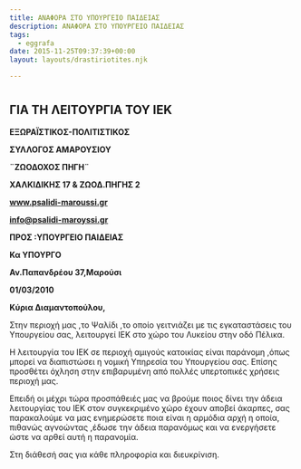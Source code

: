 ```yaml
---
title: ΑΝΑΦΟΡΑ ΣΤΟ ΥΠΟΥΡΓΕΙΟ ΠΑΙΔΕΙΑΣ
description: ΑΝΑΦΟΡΑ ΣΤΟ ΥΠΟΥΡΓΕΙΟ ΠΑΙΔΕΙΑΣ
tags:
  - eggrafa
date: 2015-11-25T09:37:39+00:00
layout: layouts/drastiriotites.njk

---
```


<!-- excerpt -->

#

## ΓΙΑ ΤΗ ΛΕΙΤΟΥΡΓΙΑ ΤΟΥ ΙΕΚ

**EΞΩΡΑΪΣΤΙΚΟΣ-ΠΟΛΙΤΙΣΤΙΚΟΣ**

**ΣΥΛΛΟΓΟΣ ΑΜΑΡΟΥΣΙΟΥ**

**¨ΖΩΟΔΟΧΟΣ ΠΗΓΗ¨**

**ΧΑΛΚΙΔΙΚΗΣ 17 &amp; ΖΩΟΔ.ΠΗΓΗΣ 2**

**www.psalidi-maroussi.gr**

**info@psalidi-maroyssi.gr**

**ΠΡΟΣ :ΥΠΟΥΡΓΕΙΟ ΠΑΙΔΕΙΑΣ**

**Κα ΥΠΟΥΡΓΟ**

**Αν.Παπανδρέου 37,Μαρούσι**

**01/03/2010**

**Κύρια Διαμαντοπούλου,**

Στην περιοχή μας ,το Ψαλίδι ,το οποίο γειτνιάζει με τις εγκαταστάσεις του Υπουργείου σας, λειτουργεί ΙΕΚ στο χώρο του Λυκείου στην οδό Πέλικα.

Η λειτουργία του ΙΕΚ σε περιοχή αμιγούς κατοικίας είναι παράνομη ,όπως μπορεί να διαπιστώσει η νομική Υπηρεσία του Υπουργείου σας. Επίσης προσθέτει όχληση στην επιβαρυμένη από πολλές υπερτοπικές χρήσεις περιοχή μας.

Επειδή οι μέχρι τώρα προσπάθειές μας να βρούμε ποιος δίνει την άδεια λειτουργίας του ΙΕΚ στον συγκεκριμένο χώρο έχουν αποβεί άκαρπες, σας παρακαλούμε να μας ενημερώσετε ποια είναι η αρμόδια αρχή η οποία, πιθανώς αγνοώντας ,έδωσε την άδεια παρανόμως και να ενεργήσετε ώστε να αρθεί αυτή η παρανομία.

Στη διάθεσή σας για κάθε πληροφορία και διευκρίνιση.
